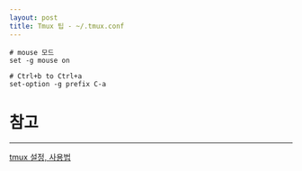 ```yaml
---
layout: post
title: Tmux 팁 - ~/.tmux.conf
---
```

```
# mouse 모드
set -g mouse on

# Ctrl+b to Ctrl+a
set-option -g prefix C-a
```

# 참고
---
[tmux 설정, 사용법](https://junho85.pe.kr/320)
